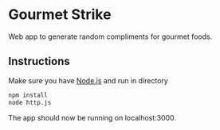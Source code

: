 # Gourmet Strike

Web app to generate random compliments for gourmet foods.

## Instructions

Make sure you have [Node.js](http://nodejs.org/) and run in directory

```sh
npm install
node http.js
```

The app should now be running on localhost:3000.

